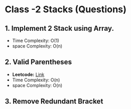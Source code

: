 # Class -2 Stacks (Questions)

## 1. Implement 2 Stack using Array.
- Time Complexity: O(1)
- space Complexity: O(n)

## 2. Valid Parentheses
- **Leetcode:** [Link](https://leetcode.com/problems/valid-parentheses/)
- Time Complexity: O(n)
- space Complexity: O(n)

## 3. Remove Redundant Bracket